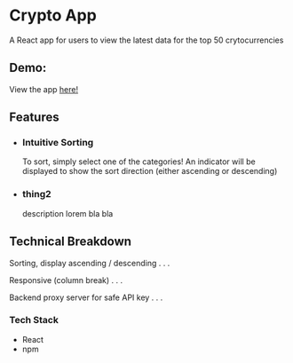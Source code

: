 <h1>Crypto App </h1>
<p>
  A React app for users to view the latest data for the top 50 crytocurrencies
</p>

<h2>Demo:</h2>
<p>
  View the app <a href="https://crypto-app-netlify.netlify.app"> here! </a> 
</p>


<h2>Features</h2>
<ul>
  <li>
    <h3> Intuitive Sorting </h3> 
    To sort, simply select one of the categories! An indicator will be displayed to show the sort direction (either ascending or descending)
  </li>
  <li>
    <h3> thing2 </h3> 
    description lorem bla bla
  </li>
</ul>

<h2>Technical Breakdown</h2>

<p>Sorting, display ascending / descending . . . </p>
<p>Responsive (column break) . . .</p>
<p>Backend proxy server for safe API key . . .</p>


<h3>Tech Stack</h3>
<ul>
  <li>React</li>
  <li>npm</li>
</ul>




